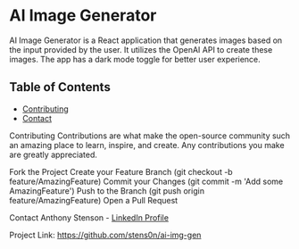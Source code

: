 # AI Image Generator

AI Image Generator is a React application that generates images based on the input provided by the user. It utilizes the OpenAI API to create these images. The app has a dark mode toggle for better user experience.

## Table of Contents

- [Contributing](#contributing)
- [Contact](#contact)

Contributing
Contributions are what make the open-source community such an amazing place to learn, inspire, and create. Any contributions you make are greatly appreciated.

Fork the Project
Create your Feature Branch (git checkout -b feature/AmazingFeature)
Commit your Changes (git commit -m 'Add some AmazingFeature')
Push to the Branch (git push origin feature/AmazingFeature)
Open a Pull Request

Contact
Anthony Stenson - [LinkedIn Profile](https://www.linkedin.com/in/anthony-stenson-b33472217/)

Project Link: https://github.com/stens0n/ai-img-gen
